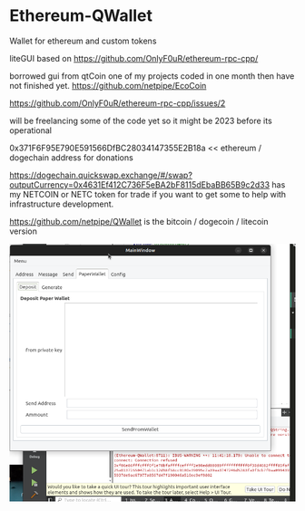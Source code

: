 # Ethereum-QWallet
Wallet for ethereum and custom tokens

liteGUI based on https://github.com/OnlyF0uR/ethereum-rpc-cpp/

borrowed gui from qtCoin one of my projects coded in one month then have not finished yet.
https://github.com/netpipe/EcoCoin

https://github.com/OnlyF0uR/ethereum-rpc-cpp/issues/2

will be freelancing some of the code yet so it might be 2023 before its operational


0x371F6F95E790E591566DfBC28034147355E2B18a  << ethereum / dogechain address for  donations

https://dogechain.quickswap.exchange/#/swap?outputCurrency=0x4631Ef412C736F5eBA2bF8115dEbaBB65B9c2d33  has my NETCOIN or NETC token for trade if you want to get some to help with infrastructure development.

https://github.com/netpipe/QWallet is the bitcoin / dogecoin / litecoin version

![ScreenShot](./lite/screenshot.png)
